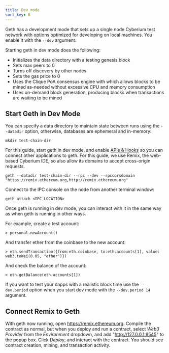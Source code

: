 ```yaml
---
title: Dev mode
sort_key: B
---
```


Geth has a development mode that sets up a single node Cyberium test network with options optimized for developing on local machines. You enable it with the `--dev` argument.

Starting geth in dev mode does the following:

-   Initializes the data directory with a testing genesis block
-   Sets max peers to 0
-   Turns off discovery by other nodes
-   Sets the gas price to 0
-   Uses the Clique PoA consensus engine with which allows blocks to be mined as-needed without excessive CPU and memory consumption
-   Uses on-demand block generation, producing blocks when transactions are waiting to be mined

## Start Geth in Dev Mode

You can specify a data directory to maintain state between runs using the `--datadir` option, otherwise, databases are ephemeral and in-memory:

```shell
mkdir test-chain-dir
```

For this guide, start geth in dev mode, and enable [APIs & Hooks](../api/types.md) so you can connect other applications to geth. For this guide, we use Remix, the web-based Cyberium IDE, so also allow its domains to accept cross-origin requests.

```shell
geth --datadir test-chain-dir --rpc --dev --rpccorsdomain "https://remix.ethereum.org,http://remix.ethereum.org"
```

Connect to the IPC console on the node from another terminal window:

```shell
geth attach <IPC_LOCATION>
```

Once geth is running in dev mode, you can interact with it in the same way as when geth is running in other ways.

For example, create a test account:

```shell
> personal.newAccount()
```

And transfer ether from the coinbase to the new account:

```shell
> eth.sendTransaction({from:eth.coinbase, to:eth.accounts[1], value: web3.toWei(0.05, "ether")})
```

And check the balance of the account:

```shell
> eth.getBalance(eth.accounts[1])
```

If you want to test your dapps with a realistic block time use the `--dev.period` option when you start dev mode with the `--dev.period 14` argument.

## Connect Remix to Geth

With geth now running, open <https://remix.ethereum.org>. Compile the contract as normal, but when you deploy and run a contract, select _Web3 Provider_ from the _Environment_ dropdown, and add "http://127.0.0.1:8545" to the popup box. Click _Deploy_, and interact with the contract. You should see contract creation, mining, and transaction activity.
